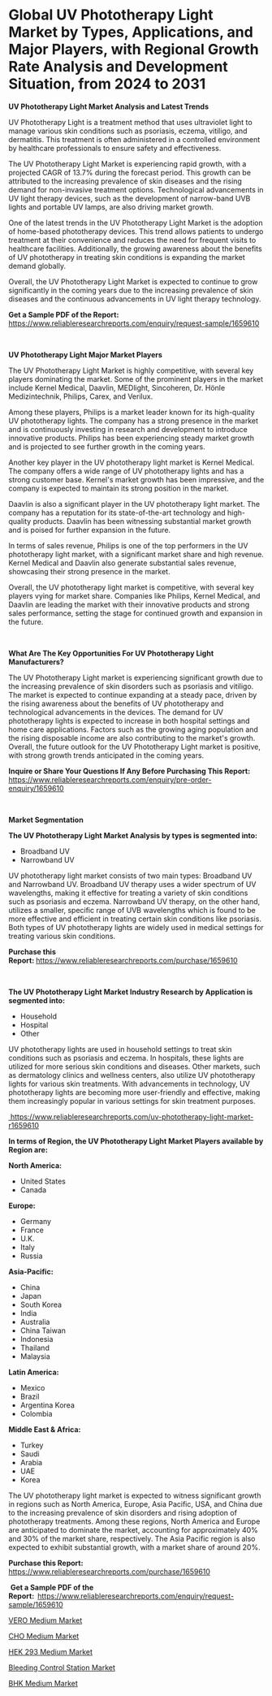 <p><h1>Global UV Phototherapy Light Market by Types, Applications, and Major Players, with Regional Growth Rate Analysis and Development Situation, from 2024 to 2031</h1></p><p><strong>UV Phototherapy Light Market Analysis and Latest Trends</strong></p>
<p><p>UV Phototherapy Light is a treatment method that uses ultraviolet light to manage various skin conditions such as psoriasis, eczema, vitiligo, and dermatitis. This treatment is often administered in a controlled environment by healthcare professionals to ensure safety and effectiveness.</p><p>The UV Phototherapy Light Market is experiencing rapid growth, with a projected CAGR of 13.7% during the forecast period. This growth can be attributed to the increasing prevalence of skin diseases and the rising demand for non-invasive treatment options. Technological advancements in UV light therapy devices, such as the development of narrow-band UVB lights and portable UV lamps, are also driving market growth.</p><p>One of the latest trends in the UV Phototherapy Light Market is the adoption of home-based phototherapy devices. This trend allows patients to undergo treatment at their convenience and reduces the need for frequent visits to healthcare facilities. Additionally, the growing awareness about the benefits of UV phototherapy in treating skin conditions is expanding the market demand globally.</p><p>Overall, the UV Phototherapy Light Market is expected to continue to grow significantly in the coming years due to the increasing prevalence of skin diseases and the continuous advancements in UV light therapy technology.</p></p>
<p><strong>Get a Sample PDF of the Report:&nbsp;</strong> <a href="https://www.reliableresearchreports.com/enquiry/request-sample/1659610">https://www.reliableresearchreports.com/enquiry/request-sample/1659610</a></p>
<p>&nbsp;</p>
<p><strong>UV Phototherapy Light Major Market Players</strong></p>
<p><p>The UV Phototherapy Light Market is highly competitive, with several key players dominating the market. Some of the prominent players in the market include Kernel Medical, Daavlin, MEDlight, Sincoheren, Dr. Hönle Medizintechnik, Philips, Carex, and Verilux.</p><p>Among these players, Philips is a market leader known for its high-quality UV phototherapy lights. The company has a strong presence in the market and is continuously investing in research and development to introduce innovative products. Philips has been experiencing steady market growth and is projected to see further growth in the coming years.</p><p>Another key player in the UV phototherapy light market is Kernel Medical. The company offers a wide range of UV phototherapy lights and has a strong customer base. Kernel's market growth has been impressive, and the company is expected to maintain its strong position in the market.</p><p>Daavlin is also a significant player in the UV phototherapy light market. The company has a reputation for its state-of-the-art technology and high-quality products. Daavlin has been witnessing substantial market growth and is poised for further expansion in the future.</p><p>In terms of sales revenue, Philips is one of the top performers in the UV phototherapy light market, with a significant market share and high revenue. Kernel Medical and Daavlin also generate substantial sales revenue, showcasing their strong presence in the market.</p><p>Overall, the UV phototherapy light market is competitive, with several key players vying for market share. Companies like Philips, Kernel Medical, and Daavlin are leading the market with their innovative products and strong sales performance, setting the stage for continued growth and expansion in the future.</p></p>
<p>&nbsp;</p>
<p><strong>What Are The Key Opportunities For UV Phototherapy Light Manufacturers?</strong></p>
<p><p>The UV Phototherapy Light market is experiencing significant growth due to the increasing prevalence of skin disorders such as psoriasis and vitiligo. The market is expected to continue expanding at a steady pace, driven by the rising awareness about the benefits of UV phototherapy and technological advancements in the devices. The demand for UV phototherapy lights is expected to increase in both hospital settings and home care applications. Factors such as the growing aging population and the rising disposable income are also contributing to the market's growth. Overall, the future outlook for the UV Phototherapy Light market is positive, with strong growth trends anticipated in the coming years.</p></p>
<p><strong>Inquire or Share Your Questions If Any Before Purchasing This Report:</strong> <a href="https://www.reliableresearchreports.com/enquiry/pre-order-enquiry/1659610">https://www.reliableresearchreports.com/enquiry/pre-order-enquiry/1659610</a></p>
<p>&nbsp;</p>
<p><strong>Market Segmentation</strong></p>
<p><strong>The UV Phototherapy Light Market Analysis by types is segmented into:</strong></p>
<p><ul><li>Broadband UV</li><li>Narrowband UV</li></ul></p>
<p><p>UV phototherapy light market consists of two main types: Broadband UV and Narrowband UV. Broadband UV therapy uses a wider spectrum of UV wavelengths, making it effective for treating a variety of skin conditions such as psoriasis and eczema. Narrowband UV therapy, on the other hand, utilizes a smaller, specific range of UVB wavelengths which is found to be more effective and efficient in treating certain skin conditions like psoriasis. Both types of UV phototherapy lights are widely used in medical settings for treating various skin conditions.</p></p>
<p><strong>Purchase this Report:&nbsp;</strong><a href="https://www.reliableresearchreports.com/purchase/1659610">https://www.reliableresearchreports.com/purchase/1659610</a></p>
<p>&nbsp;</p>
<p><strong>The UV Phototherapy Light Market Industry Research by Application is segmented into:</strong></p>
<p><ul><li>Household</li><li>Hospital</li><li>Other</li></ul></p>
<p><p>UV phototherapy lights are used in household settings to treat skin conditions such as psoriasis and eczema. In hospitals, these lights are utilized for more serious skin conditions and diseases. Other markets, such as dermatology clinics and wellness centers, also utilize UV phototherapy lights for various skin treatments. With advancements in technology, UV phototherapy lights are becoming more user-friendly and effective, making them increasingly popular in various settings for skin treatment purposes.</p></p>
<p><a href="https://www.reliableresearchreports.com/uv-phototherapy-light-market-r1659610">&nbsp;https://www.reliableresearchreports.com/uv-phototherapy-light-market-r1659610</a></p>
<p><strong>In terms of Region, the UV Phototherapy Light Market Players available by Region are:</strong></p>
<p>
    <p> <strong> North America: </strong>
        <ul>
            <li>United States</li>
            <li>Canada</li>
        </ul>
        </p> 
    <p> <strong> Europe: </strong>
        <ul>
            <li>Germany</li>
            <li>France</li>
            <li>U.K.</li>
            <li>Italy</li>
            <li>Russia</li>
        </ul>
        </p> 
    <p> <strong> Asia-Pacific: </strong>
        <ul>
            <li>China</li>
            <li>Japan</li>
            <li>South Korea</li>
            <li>India</li>
            <li>Australia</li>
            <li>China Taiwan</li>
            <li>Indonesia</li>
            <li>Thailand</li>
            <li>Malaysia</li>
        </ul>
        </p> 
    <p> <strong> Latin America: </strong>
        <ul>
            <li>Mexico</li>
            <li>Brazil</li>
            <li>Argentina Korea</li>
            <li>Colombia</li>
        </ul>
        </p> 
    <p> <strong> Middle East & Africa: </strong>
        <ul>
            <li>Turkey</li>
            <li>Saudi</li>
            <li>Arabia</li>
            <li>UAE</li>
            <li>Korea</li>
        </ul>
    </p>
    </p>
<p><p>The UV phototherapy light market is expected to witness significant growth in regions such as North America, Europe, Asia Pacific, USA, and China due to the increasing prevalence of skin disorders and rising adoption of phototherapy treatments. Among these regions, North America and Europe are anticipated to dominate the market, accounting for approximately 40% and 30% of the market share, respectively. The Asia Pacific region is also expected to exhibit substantial growth, with a market share of around 20%.</p></p>
<p><strong>Purchase this Report: </strong><a href="https://www.reliableresearchreports.com/purchase/1659610">https://www.reliableresearchreports.com/purchase/1659610</a></p>
<p>&nbsp;<strong>Get a Sample PDF of the Report:&nbsp;&nbsp;</strong><a href="https://www.reliableresearchreports.com/enquiry/request-sample/1659610">https://www.reliableresearchreports.com/enquiry/request-sample/1659610</a></p>
<p><strong></strong></p>
<p><p><a href="https://github.com/labibmmn112/Market-Research-Report-List-1/blob/main/vero-medium-market.md">VERO Medium Market</a></p><p><a href="https://github.com/changoleonlaverguenzanoexiste/Market-Research-Report-List-4/blob/main/cho-medium-market.md">CHO Medium Market</a></p><p><a href="https://github.com/dimitrishawkinswaynenp91rgz/Market-Research-Report-List-3/blob/main/hek-293-medium-market.md">HEK 293 Medium Market</a></p><p><a href="https://github.com/tamvrosiya/Market-Research-Report-List-5/blob/main/bleeding-control-station-market.md">Bleeding Control Station Market</a></p><p><a href="https://github.com/gladysalidde/Market-Research-Report-List-2/blob/main/bhk-medium-market.md">BHK Medium Market</a></p></p>